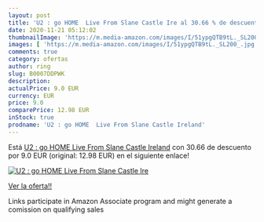 ```yaml
---
layout: post
title: 'U2 : go HOME  Live From Slane Castle Ire al 30.66 % de descuento'
date: 2020-11-21 05:12:02
thumbnailImage: 'https://m.media-amazon.com/images/I/51ypgQTB9tL._SL200_.jpg'
images: [ 'https://m.media-amazon.com/images/I/51ypgQTB9tL._SL200_.jpg' ]
comments: true
category: ofertas
author: ring
slug: B0007DDPWK
description:
actualPrice: 9.0 EUR
currency: EUR
price: 9.0
comparePrice: 12.98 EUR
inStock: true
prodname: 'U2 : go HOME  Live From Slane Castle Ireland'
---
```


Está [U2 : go HOME  Live From Slane Castle Ireland](https://www.amazon.fr/dp/B0007DDPWK/?tag=tolees0d-21) con 30.66 de descuento por 9.0 EUR (original: 12.98 EUR) en el siguiente enlace!

[![U2 : go HOME  Live From Slane Castle Ire](https://m.media-amazon.com/images/I/51ypgQTB9tL._SL200_.jpg)](https://www.amazon.fr/dp/B0007DDPWK/?tag=tolees0d-21)

[Ver la oferta!!](https://www.amazon.fr/dp/B0007DDPWK/?tag=tolees0d-21)

Links participate in Amazon Associate program and might generate a comission on qualifying sales


